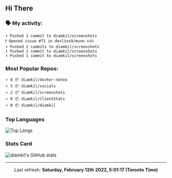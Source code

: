 ## Hi There

### 🗣 My activity:

```
⬆️ Pushed 1 commit to diamkil/screenshots
❗️ Opened issue #71 in devlinx9/muon-ssh
⬆️ Pushed 2 commits to diamkil/screenshots
⬆️ Pushed 1 commit to diamkil/screenshots
⬆️ Pushed 1 commit to diamkil/screenshots
```

### Most Popular Repos:

```
⭐️ 8 📦 diamkil/docker-notea
⭐️ 5 📦 diamkil/socials
⭐️ 2 📦 diamkil/screenshots
⭐️ 0 📦 diamkil/ClientStats
⭐️ 0 📦 diamkil/diamkil
```

### Top Languages

![Top Langs](https://github-readme-stats.vercel.app/api/top-langs/?username=diamkil&layout=compact&langs_count=10)

### Stats Card

![diamkil's GitHub stats](https://github-readme-stats.vercel.app/api?username=diamkil&count_private=true&show_icons=true)

---

<p align="center">
  Last refresh: 
  <b>Saturday, February 12th 2022, 5:01:17 (Toronto Time)</b>
</p>
